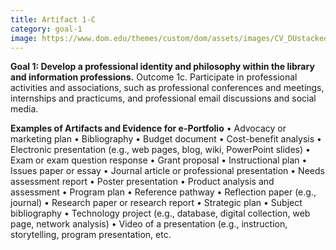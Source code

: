 ```yaml
---
title: Artifact 1-C
category: goal-1
image: https://www.dom.edu/themes/custom/dom/assets/images/CV_DUstacked_PMS295.png
---
```


**Goal 1: Develop a professional identity and philosophy within the library and information professions.**
 Outcome 1c. Participate in professional activities and associations, such as professional conferences and meetings, 
 internships and practicums, and professional email discussions and social media.

**Examples of Artifacts and Evidence for e-Portfolio**
• Advocacy or marketing plan
• Bibliography
• Budget document
• Cost-benefit analysis
• Electronic presentation (e.g., web pages, blog, wiki, PowerPoint slides)
• Exam or exam question response
• Grant proposal
• Instructional plan
• Issues paper or essay
• Journal article or professional presentation
• Needs assessment report
• Poster presentation
• Product analysis and assessment
• Program plan
• Reference pathway
• Reflection paper (e.g., journal)
• Research paper or research report
• Strategic plan
• Subject bibliography
• Technology project (e.g., database, digital collection, web page, network analysis)
• Video of a presentation (e.g., instruction, storytelling, program presentation, etc.